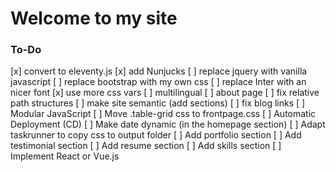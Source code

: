 # Welcome to my site

### To-Do
[x] convert to eleventy.js
[x] add Nunjucks
[ ] replace jquery with vanilla javascript
[ ] replace bootstrap with my own css
[ ] replace Inter with an nicer font
[x] use more css vars
[ ] multilingual
[ ] about page
[ ] fix relative path structures
[ ] make site semantic (add sections)
[ ] fix blog links
[ ] Modular JavaScript
[ ] Move .table-grid css to frontpage.css
[ ] Automatic Deployment (CD)
[ ] Make date dynamic (in the homepage section)
[ ] Adapt taskrunner to copy css to output folder
[ ] Add portfolio section
[ ] Add testimonial section
[ ] Add resume section
[ ] Add skills section
[ ] Implement React or Vue.js
